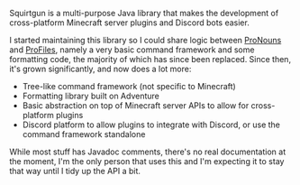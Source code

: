 Squirtgun is a multi-purpose Java library that makes the development of cross-platform Minecraft server plugins and Discord bots easier.

I started maintaining this library so I could share logic between [ProNouns](https://lucypoulton.net/pronouns) and [ProFiles](https://lucypoulton.net/profiles),
namely a very basic command framework and some formatting code, the majority of which has since been replaced. Since then, it's grown significantly, and now does 
a lot more:

- Tree-like command framework (not specific to Minecraft)
- Formatting library built on Adventure
- Basic abstraction on top of Minecraft server APIs to allow for cross-platform plugins
- Discord platform to allow plugins to integrate with Discord, or use the command framework standalone

While most stuff has Javadoc comments, there's no real documentation at the moment, I'm the only person that uses this and I'm expecting it to stay that way until 
I tidy up the API a bit.
